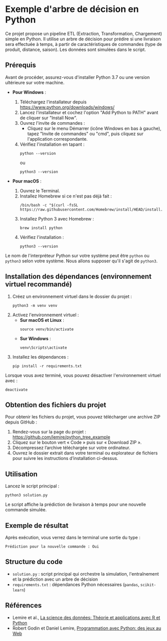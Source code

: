 # Exemple d'arbre de décision en Python

Ce projet propose un pipeline ETL (Extraction, Transformation, Chargement) simple en Python. Il utilise un arbre de décision pour prédire si une livraison sera effectuée à temps, à partir de caractéristiques de commandes (type de produit, distance, saison). Les données sont simulées dans le script.

## Prérequis

Avant de procéder, assurez-vous d'installer Python 3.7 ou une version ultérieure sur votre machine.

- **Pour Windows** :
  1. Téléchargez l'installateur depuis https://www.python.org/downloads/windows/
  2. Lancez l'installateur et cochez l'option "Add Python to PATH" avant de cliquer sur "Install Now".
  3. Ouvrez l'invite de commandes :
     - Cliquez sur le menu Démarrer (icône Windows en bas à gauche), tapez "Invite de commandes" ou "cmd", puis cliquez sur l'application correspondante.
  4. Vérifiez l'installation en tapant :
     ```
     python --version
     ```
     ou
     ```
     python3 --version
     ```

- **Pour macOS** :
  1. Ouvrez le Terminal.
  2. Installez Homebrew si ce n'est pas déjà fait :
     ```
     /bin/bash -c "$(curl -fsSL https://raw.githubusercontent.com/Homebrew/install/HEAD/install.sh)"
     ```
  3. Installez Python 3 avec Homebrew :
     ```
     brew install python
     ```
  4. Vérifiez l'installation :
     ```
     python3 --version
     ```

Le nom de l'interpréteur Python sur votre système peut être `python` ou `python3` selon votre système. Nous allons supposer qu'il s'agit de `python3`.

## Installation des dépendances (environnement virtuel recommandé)

1. Créez un environnement virtuel dans le dossier du projet :
   ```
   python3 -m venv venv
   ```
2. Activez l'environnement virtuel :
   - **Sur macOS et Linux** :
     ```
     source venv/bin/activate
     ```
   - **Sur Windows** :
     ```
     venv\Scripts\activate
     ```
3. Installez les dépendances :
   ```
   pip install -r requirements.txt
   ```

Lorsque vous avez terminé, vous pouvez désactiver l'environnement virtuel avec :
```
deactivate
```

## Obtention des fichiers du projet

Pour obtenir les fichiers du projet, vous pouvez télécharger une archive ZIP depuis GitHub :

1. Rendez-vous sur la page du projet : https://github.com/lemire/python_tree_example
2. Cliquez sur le bouton vert « Code » puis sur « Download ZIP ».
3. Décompressez l’archive téléchargée sur votre ordinateur.
4. Ouvrez le dossier extrait dans votre terminal ou explorateur de fichiers pour suivre les instructions d’installation ci-dessus.

## Utilisation

Lancez le script principal :

```
python3 solution.py
```

Le script affiche la prédiction de livraison à temps pour une nouvelle commande simulée.

## Exemple de résultat
Après exécution, vous verrez dans le terminal une sortie du type :

```
Prédiction pour la nouvelle commande : Oui
```

## Structure du code
- `solution.py` : script principal qui orchestre la simulation, l'entraînement et la prédiction avec un arbre de décision
- `requirements.txt` : dépendances Python nécessaires (`pandas`, `scikit-learn`)

## Références

- Lemire et al., [La science des données: Théorie et applications avec R et Python](https://www.amazon.ca/science-donn%C3%A9es-Th%C3%A9orie-applications-Python/dp/B0D53QXGKM)
- Robert Godin et Daniel Lemire, [Programmation avec Python: des jeux au Web](https://www.amazon.ca/Programmation-avec-Python-jeux-Web/dp/B0CVX9296P)




